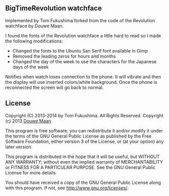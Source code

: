 ## BigTimeRevolution watchface


Implemented by Tom Fukushima forked from the code of the Revolution watchface by Douwe Maan.

I found the fonts of the Revolution watchface a little hard to read so I made the following modifications:
* Changed the fonts to the Ubuntu San Serif font available in Gimp
* Removed the leading zeros for hours and months
* Changed the day of the week to use the characters for the Japanese days of the week

Notifies when watch loses connection to the phone. It will vibrate and then the display will use inverted colors/white background. Once the phone is reconnected the screen will go back to normal.


## License
Copyright (C) 2013-2014 by Tom Fukushima. All Rights Reserved.
Copyright (c) 2013 [Douwe Maan](http://www.douwemaan.com/)

This program is free software: you can redistribute it and/or modify
it under the terms of the GNU General Public License as published by
the Free Software Foundation, either version 3 of the License, or
(at your option) any later version.

This program is distributed in the hope that it will be useful,
but WITHOUT ANY WARRANTY; without even the implied warranty of
MERCHANTABILITY or FITNESS FOR A PARTICULAR PURPOSE.  See the
GNU General Public License for more details.

You should have received a copy of the GNU General Public License
along with this program.  If not, see <http://www.gnu.org/licenses/>.
